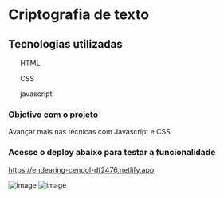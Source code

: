 <h1>Criptografia de texto</h1>

<h2> Tecnologias utilizadas</h2>
<ul>HTML</ul>
<ul>CSS</ul>
<ul>javascript</ul>

<h3>Objetivo com o projeto</h3>

Avançar mais nas técnicas com Javascript e CSS.

<h3> Acesse o deploy abaixo para testar a funcionalidade</h3>

https://endearing-cendol-df2476.netlify.app

![image](https://user-images.githubusercontent.com/43080774/195467530-7975f39f-c758-46a6-87f2-a3f1bedc70b7.png)
![image](https://user-images.githubusercontent.com/43080774/195467665-00e7e24e-9dd5-4e06-8233-aa4d8b635015.png)
